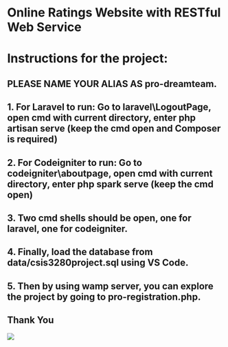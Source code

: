 # Online Ratings Website with RESTful Web Service


# Instructions for the project:

## PLEASE NAME YOUR ALIAS AS pro-dreamteam.

## 1. For Laravel to run: Go to laravel\LogoutPage, open cmd with current directory, enter php artisan serve (keep the cmd open and Composer is required)

## 2. For Codeigniter to run: Go to codeigniter\aboutpage, open cmd with current directory, enter php spark serve (keep the cmd open)

## 3. Two cmd shells should be open, one for laravel, one for codeigniter.

## 4. Finally, load the database from data/csis3280project.sql using VS Code.

## 5. Then by using wamp server, you can explore the project by going to pro-registration.php.

## Thank You

![](pictures/Screenshot(30).png)
